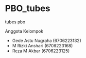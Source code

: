 # PBO_tubes
tubes pbo

Anggota Kelompok
-	Gede Astu Nugraha (6706223132)
-	M Rizki Anshari (6706223168)
-	Reza M Akbar (6706223125)

